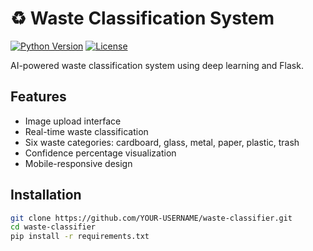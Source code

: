 # ♻️ Waste Classification System

[![Python Version](https://img.shields.io/badge/python-3.8%2B-blue)](https://www.python.org/)
[![License](https://img.shields.io/badge/license-MIT-green)](LICENSE)

AI-powered waste classification system using deep learning and Flask.

## Features
- Image upload interface
- Real-time waste classification
- Six waste categories: cardboard, glass, metal, paper, plastic, trash
- Confidence percentage visualization
- Mobile-responsive design

## Installation
```bash
git clone https://github.com/YOUR-USERNAME/waste-classifier.git
cd waste-classifier
pip install -r requirements.txt
